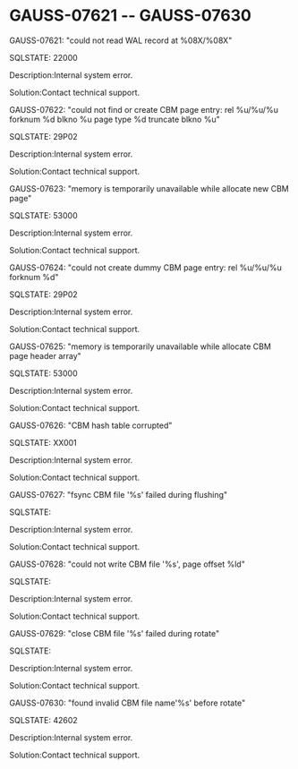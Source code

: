 # GAUSS-07621 -- GAUSS-07630<a name="EN-US_TOPIC_0000001197579170"></a>

GAUSS-07621: "could not read WAL record at %08X/%08X"

SQLSTATE: 22000

Description:Internal system error.

Solution:Contact technical support.

GAUSS-07622: "could not find or create CBM page entry: rel %u/%u/%u forknum %d blkno %u page type %d truncate blkno %u"

SQLSTATE: 29P02

Description:Internal system error.

Solution:Contact technical support.

GAUSS-07623: "memory is temporarily unavailable while allocate new CBM page"

SQLSTATE: 53000

Description:Internal system error.

Solution:Contact technical support.

GAUSS-07624: "could not create dummy CBM page entry: rel %u/%u/%u forknum %d"

SQLSTATE: 29P02

Description:Internal system error.

Solution:Contact technical support.

GAUSS-07625: "memory is temporarily unavailable while allocate CBM page header array"

SQLSTATE: 53000

Description:Internal system error.

Solution:Contact technical support.

GAUSS-07626: "CBM hash table corrupted"

SQLSTATE: XX001

Description:Internal system error.

Solution:Contact technical support.

GAUSS-07627: "fsync CBM file '%s' failed during flushing"

SQLSTATE:

Description:Internal system error.

Solution:Contact technical support.

GAUSS-07628: "could not write CBM file '%s', page offset %ld"

SQLSTATE:

Description:Internal system error.

Solution:Contact technical support.

GAUSS-07629: "close CBM file '%s' failed during rotate"

SQLSTATE:

Description:Internal system error.

Solution:Contact technical support.

GAUSS-07630: "found invalid CBM file name'%s' before rotate"

SQLSTATE: 42602

Description:Internal system error.

Solution:Contact technical support.


